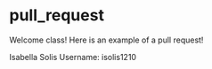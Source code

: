 # pull_request

Welcome class! Here is an example of a pull request!

Isabella Solis Username: isolis1210
